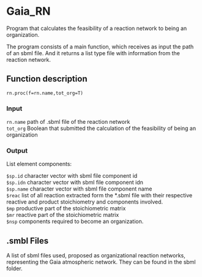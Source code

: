 # Gaia_RN
Program that calculates the feasibility of a reaction network to being an organization.

The program consists of a main function, which receives as input the path of an sbml file. And it returns a list type file with information from the reaction network.

## Function description

``rn.proc(f=rn.name,tot_org=T)``

### Input

``rn.name`` path of .sbml file of the reaction network  
``tot_org`` Boolean that submitted the calculation of the feasibility of being an organization

### Output

List element components:

``$sp.id`` character vector with sbml file component id  
``$sp.idn`` character vector with sbml file component idn  
``$sp.name`` character vector with sbml file component name   
``$reac`` list of all reaction extracted form the *.sbml file with their respective reactive and product stoichiometry and components involved.  
``$mp`` productive part of the stoichiometric matrix  
``$mr`` reactive part of the stoichiometric matrix  
``$nsp`` components required to become an organization.  

## .smbl Files

A list of sbml files used, proposed as organizational reaction networks, representing the Gaia atmospheric network. They can be found in the sbml folder. 



